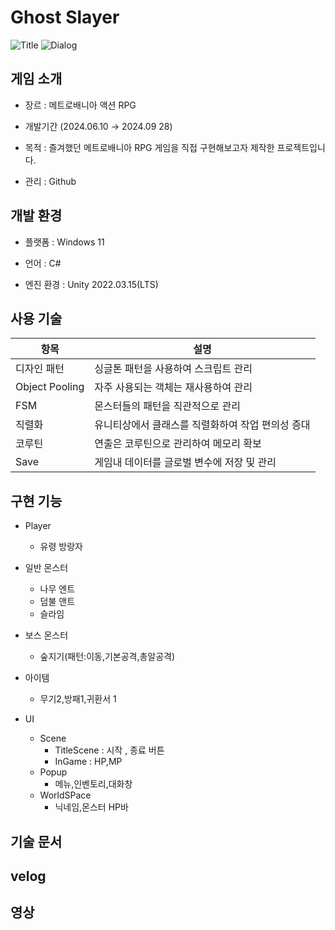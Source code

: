 # Ghost Slayer

![Title](https://github.com/user-attachments/assets/5bc6f5e9-a3f5-46e9-ba98-c3a261846f2e) ![Dialog](https://github.com/user-attachments/assets/eae12b7d-b539-441e-bdbe-ff206bf430ef)


## 게임 소개

- 장르 : 메트로배니아 액션 RPG

- 개발기간 (2024.06.10 → 2024.09 28)

- 목적  : 즐겨했던 메트로배니아 RPG 게임을 직접 구현해보고자 제작한 프로젝트입니다.

- 관리 : Github




## 개발 환경
- 플랫폼 : Windows 11

- 언어 : C#

- 엔진 환경 : Unity 2022.03.15(LTS)




## 사용 기술

| 항목 | 설명 |
| ------------ | ------------- |
| 디자인 패턴 | 싱글톤 패턴을 사용하여 스크립트 관리 |
| Object Pooling | 자주 사용되는 객체는 재사용하여 관리 |
| FSM | 몬스터들의 패턴을 직관적으로 관리 |
| 직렬화 | 유니티상에서 클래스를 직렬화하여 작업 편의성 증대 |
| 코루틴  | 연출은 코루틴으로 관리하여 메모리 확보 |
| Save | 게임내 데이터를 글로벌 변수에 저장 및 관리 |


## 구현 기능

* Player
  * 유령 방랑자

* 일반 몬스터
   * 나무 엔트
   * 덤불 앤트
   * 슬라임
* 보스 몬스터
   * 숲지기(패턴:이동,기본공격,총알공격)

 * 아이템
    * 무기2,방패1,귀환서 1

* UI
   * Scene
      * TitleScene  : 시작 , 종료 버튼
      * InGame : HP,MP 
   * Popup
      * 메뉴,인벤토리,대화창
   * WorldSPace
      * 닉네임,몬스터 HP바
        

 ## 기술 문서



 ## velog



 ## 영상
